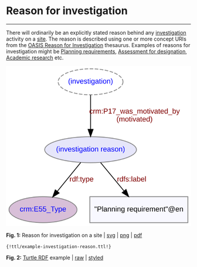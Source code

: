 # Reason for investigation
***

There will ordinarily be an explicitly stated reason behind any [investigation](ld4he-investigation.md) activity on a [site](ld4he-site.md). The reason is described using one or more concept URIs from the [OASIS Reason for Investigation](http://purl.org/heritagedata/schemes/ee833bdc-4cf1-4fbf-9282-29e75655855d) thesaurus. Examples of reasons for investigation might be [Planning requirements](http://purl.org/heritagedata/schemes/ee833bdc-4cf1-4fbf-9282-29e75655855d/concepts/11e58ff4-9432-4452-a364-6b22e1696944), [Assessment for designation](http://purl.org/heritagedata/schemes/ee833bdc-4cf1-4fbf-9282-29e75655855d/concepts/e2ebd0a4-8fe7-4cec-b5a0-977baff7b42c), [Academic research](http://purl.org/heritagedata/schemes/ee833bdc-4cf1-4fbf-9282-29e75655855d/concepts/ef4a9489-1107-4d9c-8f76-bd65b2da9a51) etc.
 
![investigation-reason](img/ld4he-investigation-reason.svg "Reason for Investigation")

**Fig. 1:** Reason for investigation on a site | [svg](img/ld4he-investigation-reason.svg) | [png](img/ld4he-investigation-reason.png) | [pdf](img/ld4he-investigation-reason.pdf)

```turtle
{!ttl/example-investigation-reason.ttl!}
```
**Fig. 2:** [Turtle RDF](https://www.w3.org/TR/turtle/) example | [raw](ttl/example-investigation-reason.ttl) | [styled](https://cdn.rawgit.com/niklasl/ldtr/v0.2.2/demo/?url=https://cbinding.github.io/LD4HE/ttl/example-investigation-reason.ttl)

